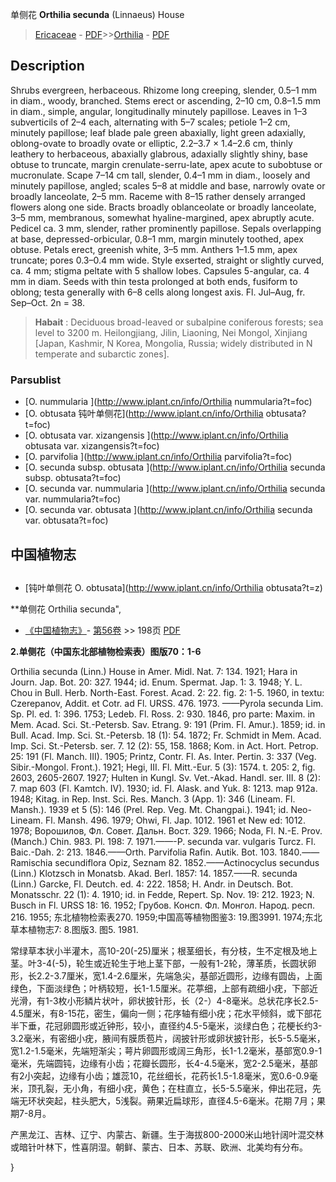 单侧花 **Orthilia secunda** (Linnaeus) House

> [Ericaceae](http://www.iplant.cn/info/Ericaceae?t=foc) - [PDF](http://www.iplant.cn/foc/pdf/Ericaceae.pdf)>>[Orthilia](http://www.iplant.cn/info/Orthilia?t=foc) - [PDF](http://www.iplant.cn/foc/pdf/Orthilia.pdf)

## Description

Shrubs evergreen, herbaceous. Rhizome long creeping, slender, 0.5–1 mm in diam., woody, branched. Stems erect or ascending, 2–10 cm, 0.8–1.5 mm in diam., simple, angular, longitudinally minutely papillose. Leaves in 1–3 subverticils of 2–4 each, alternating with 5–7 scales; petiole 1–2 cm, minutely papillose; leaf blade pale green abaxially, light green adaxially, oblong-ovate to broadly ovate or elliptic, 2.2–3.7 × 1.4–2.6 cm, thinly leathery to herbaceous, abaxially glabrous, adaxially slightly shiny, base obtuse to truncate, margin crenulate-serru-late, apex acute to subobtuse or mucronulate. Scape 7–14 cm tall, slender, 0.4–1 mm in diam., loosely and minutely papillose, angled; scales 5–8 at middle and base, narrowly ovate or broadly lanceolate, 2–5 mm. Raceme with 8–15 rather densely arranged flowers along one side. Bracts broadly oblanceolate or broadly lanceolate, 3–5 mm, membranous, somewhat hyaline-margined, apex abruptly acute. Pedicel ca. 3 mm, slender, rather prominently papillose. Sepals overlapping at base, depressed-orbicular, 0.8–1 mm, margin minutely toothed, apex obtuse. Petals erect, greenish white, 3–5 mm. Anthers 1–1.5 mm, apex truncate; pores 0.3–0.4 mm wide. Style exserted, straight or slightly curved, ca. 4 mm; stigma peltate with 5 shallow lobes. Capsules 5-angular, ca. 4 mm in diam. Seeds with thin testa prolonged at both ends, fusiform to oblong; testa generally with 6–8 cells along longest axis. Fl. Jul–Aug, fr. Sep–Oct. 2n = 38.

> **Habait** : 
> Deciduous broad-leaved or subalpine coniferous forests; sea level to 3200 m. Heilongjiang, Jilin, Liaoning, Nei Mongol, Xinjiang [Japan, Kashmir, N Korea, Mongolia, Russia; widely distributed in N temperate and subarctic zones].

### Parsublist

* [O.  nummularia  ](http://www.iplant.cn/info/Orthilia nummularia?t=foc)
* [O.  obtusata  钝叶单侧花](http://www.iplant.cn/info/Orthilia obtusata?t=foc)
* [O.  obtusata var. xizangensis  ](http://www.iplant.cn/info/Orthilia obtusata var. xizangensis?t=foc)
* [O.  parvifolia  ](http://www.iplant.cn/info/Orthilia parvifolia?t=foc)
* [O.  secunda subsp. obtusata  ](http://www.iplant.cn/info/Orthilia secunda subsp. obtusata?t=foc)
* [O.  secunda var. nummularia  ](http://www.iplant.cn/info/Orthilia secunda var. nummularia?t=foc)
* [O.  secunda var. obtusata  ](http://www.iplant.cn/info/Orthilia secunda var. obtusata?t=foc)

## 中国植物志

## 
* [钝叶单侧花  O.  obtusata](http://www.iplant.cn/info/Orthilia obtusata?t=z)

**单侧花 Orthilia secunda",

* [《中国植物志》](http://www.iplant.cn/frps)- [第56卷](http://www.iplant.cn/frps/vol/56) >> 198页 [PDF](http://www.iplant.cn/frps/pdf/56/198a.PDF)

**2.单侧花（中国东北部植物检索表）图版70：1-6**

Orthilia secunda (Linn.) House in Amer. Midl. Nat. 7: 134. 1921; Hara in Journ. Jap. Bot. 20: 327. 1944; id. Enum. Spermat. Jap. 1: 3. 1948; Y. L. Chou in Bull. Herb. North-East. Forest. Acad. 2: 22. fig. 2: 1-5. 1960, in textu: Czerepanov, Addit. et Cotr. ad Fl. URSS. 476. 1973. ——Pyrola secunda Lim. Sp. Pl. ed. 1: 396. 1753; Ledeb. Fl. Ross. 2: 930. 1846, pro parte: Maxim. in Mem. Acad. Sci. St.-Petersb. Sav. Etrang. 9: 191 (Prim. Fl. Amur.). 1859; id. in Bull. Acad. Imp. Sci. St.-Petersb. 18 (1): 54. 1872; Fr. Schmidt in Mem. Acad. Imp. Sci. St.-Petersb. ser. 7. 12 (2): 55, 158. 1868; Kom. in Act. Hort. Petrop. 25: 191 (Fl. Manch. III). 1905; Printz, Contr. Fl. As. Inter. Pertin. 3: 337 (Veg. Sibir.-Mongol. Front.). 1921; Hegi, III. Fl. Mitt.-Eur. 5 (3): 1574. t. 205: 2, fig. 2603, 2605-2607. 1927; Hulten in Kungl. Sv. Vet.-Akad. Handl. ser. III. 8 (2): 7. map 603 (Fl. Kamtch. IV). 1930; id. Fl. Alask. and Yuk. 8: 1213. map 912a. 1948; Kitag. in Rep. Inst. Sci. Res. Manch. 3 (App. 1): 346 (Lineam. Fl. Mansh.). 1939 et 5 (5): 146 (Prel. Rep. Veg. Mt. Changpai.). 1941; id. Neo-Lineam. Fl. Mansh. 496. 1979; Ohwi, Fl. Jap. 1012. 1961 et New ed: 1012. 1978; Ворошилов, Фл. Совет. Дальн. Вост. 329. 1966; Noda, Fl. N.-E. Prov. (Manch.) Chin. 983. Pl. 198: 7. 1971.——-P. secunda var. vulgaris Turcz. Fl. Baic.-Dah. 2: 213. 1846.——Orth. Parvifolia Rafin. Autik. Bot. 103. 1840.——Ramischia secundiflora Opiz, Seznam 82. 1852.——Actinocyclus secundus (Linn.) Klotzsch in Monatsb. Akad. Berl. 1857: 14. 1857.——R. secunda (Linn.) Garcke, Fl. Deutch. ed. 4: 222. 1858; H. Andr. in Deutsch. Bot. Monatsschr. 22 (1): 4. 1910; id. in Fedde, Repert. Sp. Nov. 19: 212. 1923; N. Busch in Fl. URSS 18: 16. 1952; Грубов. Консп. Фл. Монгол. Народ. респ. 216. 1955; 东北植物检索表270. 1959;中国高等植物图鉴3: 19.图3991. 1974;东北草本植物志7: 8.图版3. 图5. 1981.

常绿草本状小半灌木，高10-20(-25)厘米；根茎细长，有分枝，生不定根及地上茎。叶3-4(-5)，轮生或近轮生于地上茎下部，一般有1-2轮，薄革质，长圆状卵形，长2.2-3.7厘米，宽1.4-2.6厘米，先端急尖，基部近圆形，边缘有圆齿，上面绿色，下面淡绿色；叶柄较短，长1-1.5厘米。花葶细，上部有疏细小疣，下部近光滑，有1-3枚小形鳞片状叶，卵状披针形，长（2-）4-8毫米。总状花序长2.5-4.5厘米，有8-15花，密生，偏向一侧；花序轴有细小疣；花水平倾斜，或下部花半下垂，花冠卵圆形或近钟形，较小，直径约4.5-5毫米，淡绿白色；花梗长约3-3.2毫米，有密细小疣，腋间有膜质苞片，阔披针形或卵状披针形，长5-5.5毫米，宽1.2-1.5毫米，先端短渐尖；萼片卵圆形或阔三角形，长1-1.2毫米，基部宽0.9-1毫米，先端圆钝，边缘有小齿；花瓣长圆形，长4-4.5毫米，宽2-2.5毫米，基部有2小突起，边缘有小齿；雄蕊10，花丝细长，花药长1.5-1.8毫米，宽0.6-0.9毫米，顶孔裂，无小角，有细小疣，黄色；在柱直立，长5-5.5毫米，伸出花冠，先端无环状突起，柱头肥大，5浅裂。蒴果近扁球形，直径4.5-6毫米。花期 7月；果期7-8月。

产黑龙江、吉林、辽宁、内蒙古、新疆。生于海拔800-2000米山地针阔叶混交林或暗针叶林下，性喜阴湿。朝鲜、蒙古、日本、苏联、欧洲、北美均有分布。

}